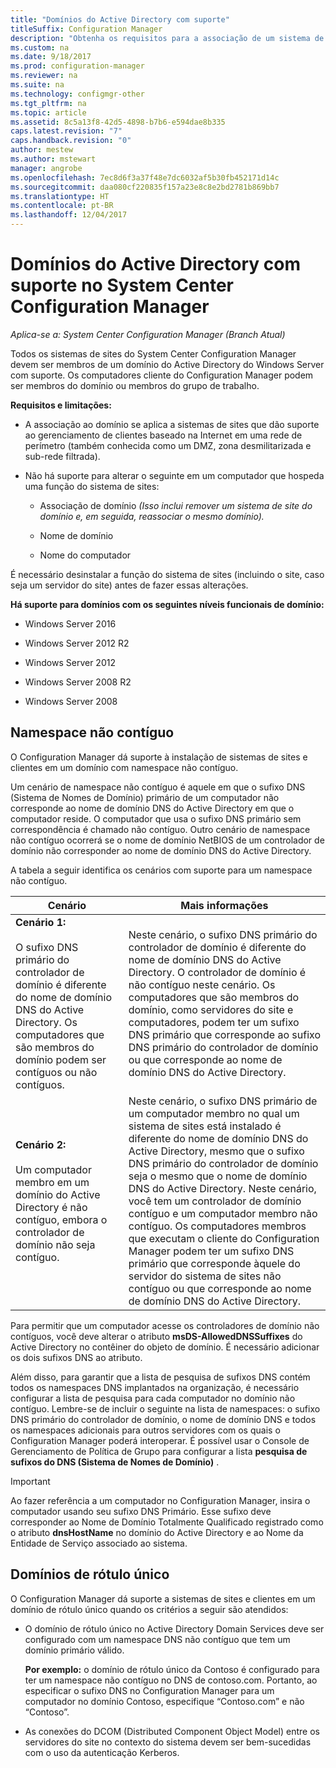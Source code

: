 ```yaml
---
title: "Domínios do Active Directory com suporte"
titleSuffix: Configuration Manager
description: "Obtenha os requisitos para a associação de um sistema de sites do System Center Configuration Manager em um domínio do Active Directory."
ms.custom: na
ms.date: 9/18/2017
ms.prod: configuration-manager
ms.reviewer: na
ms.suite: na
ms.technology: configmgr-other
ms.tgt_pltfrm: na
ms.topic: article
ms.assetid: 8c5a13f8-42d5-4898-b7b6-e594dae8b335
caps.latest.revision: "7"
caps.handback.revision: "0"
author: mestew
ms.author: mstewart
manager: angrobe
ms.openlocfilehash: 7ec8d6f3a37f48e7dc6032af5b30fb452171d14c
ms.sourcegitcommit: daa080cf220835f157a23e8c8e2bd2781b869bb7
ms.translationtype: HT
ms.contentlocale: pt-BR
ms.lasthandoff: 12/04/2017
---
```

# <a name="supported-active-directory-domains-for-system-center-configuration-manager"></a>Domínios do Active Directory com suporte no System Center Configuration Manager

*Aplica-se a: System Center Configuration Manager (Branch Atual)*

Todos os sistemas de sites do System Center Configuration Manager devem ser membros de um domínio do Active Directory do Windows Server com suporte. Os computadores cliente do Configuration Manager podem ser membros do domínio ou membros do grupo de trabalho.  

 **Requisitos e limitações:**  

-   A associação ao domínio se aplica a sistemas de sites que dão suporte ao gerenciamento de clientes baseado na Internet em uma rede de perímetro (também conhecida como um DMZ, zona desmilitarizada e sub-rede filtrada).  

-   Não há suporte para alterar o seguinte em um computador que hospeda uma função do sistema de sites:  

    -   Associação de domínio *(Isso inclui remover um sistema de site do domínio e, em seguida, reassociar o mesmo domínio).*

    -   Nome de domínio  

    -   Nome do computador  

É necessário desinstalar a função do sistema de sites (incluindo o site, caso seja um servidor do site) antes de fazer essas alterações.  

**Há suporte para domínios com os seguintes níveis funcionais de domínio:**  
- Windows Server 2016

- Windows Server 2012 R2  

- Windows Server 2012

- Windows Server 2008 R2

- Windows Server 2008  







##  <a name="bkmk_Disjoint"></a> Namespace não contíguo  
O Configuration Manager dá suporte à instalação de sistemas de sites e clientes em um domínio com namespace não contíguo.  

Um cenário de namespace não contíguo é aquele em que o sufixo DNS (Sistema de Nomes de Domínio) primário de um computador não corresponde ao nome de domínio DNS do Active Directory em que o computador reside. O computador que usa o sufixo DNS primário sem correspondência é chamado não contíguo. Outro cenário de namespace não contíguo ocorrerá se o nome de domínio NetBIOS de um controlador de domínio não corresponder ao nome de domínio DNS do Active Directory.  

A tabela a seguir identifica os cenários com suporte para um namespace não contíguo.  

|Cenário|Mais informações|  
|--------------|----------------------|  
|**Cenário 1:**<br /><br /> O sufixo DNS primário do controlador de domínio é diferente do nome de domínio DNS do Active Directory. Os computadores que são membros do domínio podem ser contíguos ou não contíguos.|Neste cenário, o sufixo DNS primário do controlador de domínio é diferente do nome de domínio DNS do Active Directory. O controlador de domínio é não contíguo neste cenário. Os computadores que são membros do domínio, como servidores do site e computadores, podem ter um sufixo DNS primário que corresponde ao sufixo DNS primário do controlador de domínio ou que corresponde ao nome de domínio DNS do Active Directory.|  
|**Cenário 2:**<br /><br /> Um computador membro em um domínio do Active Directory é não contíguo, embora o controlador de domínio não seja contíguo.|Neste cenário, o sufixo DNS primário de um computador membro no qual um sistema de sites está instalado é diferente do nome de domínio DNS do Active Directory, mesmo que o sufixo DNS primário do controlador de domínio seja o mesmo que o nome de domínio DNS do Active Directory. Neste cenário, você tem um controlador de domínio contíguo e um computador membro não contíguo. Os computadores membros que executam o cliente do Configuration Manager podem ter um sufixo DNS primário que corresponde àquele do servidor do sistema de sites não contíguo ou que corresponde ao nome de domínio DNS do Active Directory.|  

 Para permitir que um computador acesse os controladores de domínio não contíguos, você deve alterar o atributo **msDS-AllowedDNSSuffixes** do Active Directory no contêiner do objeto de domínio. É necessário adicionar os dois sufixos DNS ao atributo.  

 Além disso, para garantir que a lista de pesquisa de sufixos DNS contém todos os namespaces DNS implantados na organização, é necessário configurar a lista de pesquisa para cada computador no domínio não contíguo. Lembre-se de incluir o seguinte na lista de namespaces: o sufixo DNS primário do controlador de domínio, o nome de domínio DNS e todos os namespaces adicionais para outros servidores com os quais o Configuration Manager poderá interoperar. É possível usar o Console de Gerenciamento de Política de Grupo para configurar a lista **pesquisa de sufixos do DNS (Sistema de Nomes de Domínio)** .  

> [!IMPORTANT]  
>  Ao fazer referência a um computador no Configuration Manager, insira o computador usando seu sufixo DNS Primário. Esse sufixo deve corresponder ao Nome de Domínio Totalmente Qualificado registrado como o atributo **dnsHostName** no domínio do Active Directory e ao Nome da Entidade de Serviço associado ao sistema.  

##  <a name="bkmk_SLD"></a> Domínios de rótulo único  
 O Configuration Manager dá suporte a sistemas de sites e clientes em um domínio de rótulo único quando os critérios a seguir são atendidos:  

-   O domínio de rótulo único no Active Directory Domain Services deve ser configurado com um namespace DNS não contíguo que tem um domínio primário válido.  

     **Por exemplo:** o domínio de rótulo único da Contoso é configurado para ter um namespace não contíguo no DNS de contoso.com. Portanto, ao especificar o sufixo DNS no Configuration Manager para um computador no domínio Contoso, especifique “Contoso.com” e não “Contoso”.  

-   As conexões do DCOM (Distributed Component Object Model) entre os servidores do site no contexto do sistema devem ser bem-sucedidas com o uso da autenticação Kerberos.  
